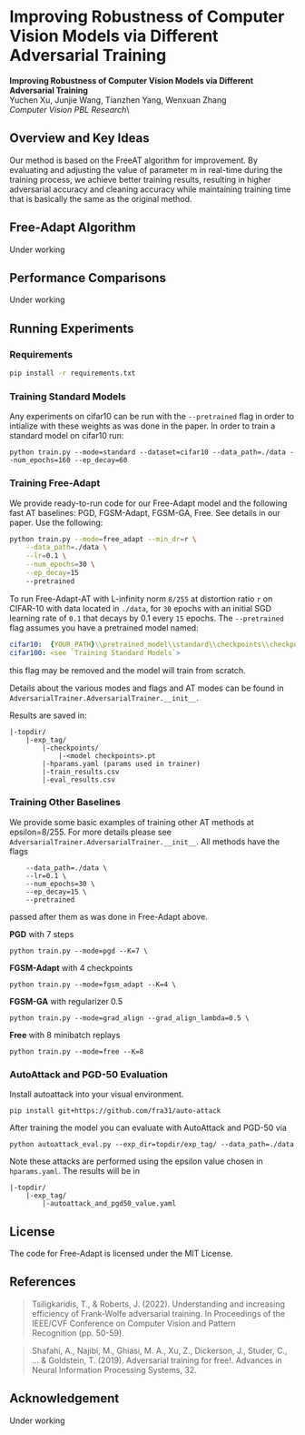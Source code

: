 # Improving Robustness of Computer Vision Models via Different Adversarial Training

**Improving Robustness of Computer Vision Models via Different Adversarial Training**\
Yuchen Xu, Junjie Wang, Tianzhen Yang, Wenxuan Zhang\
_Computer Vision PBL Research_\

## Overview and Key Ideas
Our method is based on the FreeAT algorithm for improvement. By evaluating and adjusting the value of parameter m in real-time during the training process, we achieve better training results, resulting in higher adversarial accuracy and cleaning accuracy while maintaining training time that is basically the same as the original method.

## Free-Adapt Algorithm
Under working

## Performance Comparisons
Under working

## Running Experiments

### Requirements

```sh
pip install -r requirements.txt
```

### Training Standard Models
Any experiments on cifar10 can be run with the `--pretrained` flag in order to intialize with these weights as was done in the paper. In order to train a standard model on cifar10 run:

```
python train.py --mode=standard --dataset=cifar10 --data_path=./data --num_epochs=160 --ep_decay=60
```

### Training Free-Adapt

We provide ready-to-run code for our Free-Adapt model and the following fast AT baselines: PGD, FGSM-Adapt, FGSM-GA, Free. See details in our paper. Use the following:

```sh
python train.py --mode=free_adapt --min_dr=r \
    --data_path=./data \
    --lr=0.1 \
    --num_epochs=30 \
    --ep_decay=15
    --pretrained
```

To run Free-Adapt-AT with L-infinity norm `8/255` at distortion ratio `r` on CIFAR-10 with data located in `./data`, for `30` epochs with an initial SGD learning rate of `0.1` that decays by 0.1 every `15` epochs. The `--pretrained` flag assumes you have a pretrained model named:

```yaml
cifar10:  {YOUR_PATH}\\pretrained_model\\standard\\checkpoints\\checkpoint__best.pt
cifar100: <see `Training Standard Models`>
```

this flag may be removed and the model will train from scratch.

Details about the various modes and flags and AT modes can be found in `AdversarialTrainer.AdversarialTrainer.__init__`. 

Results are saved in:
```
|-topdir/
    |-exp_tag/
        |-checkpoints/
            |-<model checkpoints>.pt
        |-hparams.yaml (params used in trainer)
        |-train_results.csv
        |-eval_results.csv 
```

### Training Other Baselines
We provide some basic examples of training other AT methods at epsilon=8/255. For more details please see `AdversarialTrainer.AdversarialTrainer.__init__`. All methods have the flags

```
    --data_path=./data \
    --lr=0.1 \
    --num_epochs=30 \
    --ep_decay=15 \
    --pretrained
```

passed after them as was done in Free-Adapt above.

**PGD** with 7 steps
```
python train.py --mode=pgd --K=7 \
```

**FGSM-Adapt** with 4 checkpoints
```
python train.py --mode=fgsm_adapt --K=4 \
```

**FGSM-GA** with regularizer 0.5
```
python train.py --mode=grad_align --grad_align_lambda=0.5 \
```

**Free** with 8 minibatch replays
```
python train.py --mode=free --K=8
```


### AutoAttack and PGD-50 Evaluation

Install autoattack into your visual environment.
```
pip install git+https://github.com/fra31/auto-attack
```

After training the model you can evaluate with AutoAttack and PGD-50 via

```
python autoattack_eval.py --exp_dir=topdir/exp_tag/ --data_path=./data
```

Note these attacks are performed using the epsilon value chosen in `hparams.yaml`. The results will be in
```
|-topdir/
    |-exp_tag/
        |-autoattack_and_pgd50_value.yaml
```

## License

The code for Free-Adapt is licensed under the MIT License.

## References

> Tsiligkaridis, T., & Roberts, J. (2022). Understanding and increasing efficiency of Frank-Wolfe adversarial training. In Proceedings of the IEEE/CVF Conference on Computer Vision and Pattern Recognition (pp. 50-59).

> Shafahi, A., Najibi, M., Ghiasi, M. A., Xu, Z., Dickerson, J., Studer, C., ... & Goldstein, T. (2019). Adversarial training for free!. Advances in Neural Information Processing Systems, 32.


## Acknowledgement

Under working
